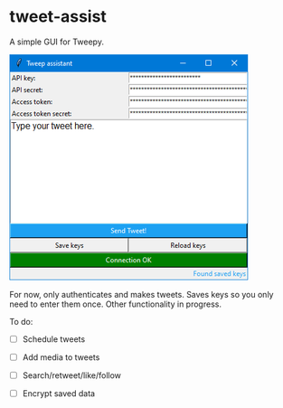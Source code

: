 # tweet-assist
A simple GUI for Tweepy.

![Screenshot](https://raw.githubusercontent.com/alienemoji/tweet-assist/master/screenshot.png)

For now, only authenticates and makes tweets. Saves keys so you only need to enter them once.
Other functionality in progress.

To do:

- [ ] Schedule tweets

- [ ] Add media to tweets

- [ ] Search/retweet/like/follow

- [ ] Encrypt saved data

